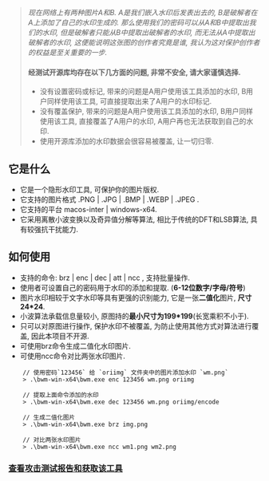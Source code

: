 > *现在网络上有两种图片A和B.  A是我们嵌入水印后发表出去的,  B是破解者在A上添加了自己的水印生成的. 那么使用我们的密码可以从A和B中提取出我们的水印, 但是破解者只能从B中提取出破解者的水印, 而无法从A中提取出破解者的水印, 这便能说明这张图的创作者究竟是谁, 我认为这对保护创作者的权益是至关重要的一步.*
>
> #### 经测试开源库均存在以下几方面的问题, 非常不安全, 请大家谨慎选择.
> - 没有设置密码或标记, 带来的问题是A用户使用该工具添加的水印, B用户同样使用该工具, 可直接提取出来了A用户的水印标记.
> - 没有覆盖保护, 带来的问题是A用户使用该工具添加的水印, B用户同样使用该工具, 直接覆盖了A用户的水印, A用户再也无法获取到自己的水印.
> - 使用开源库添加的水印数据会很容易被覆盖, 让一切归零.

## 它是什么
* 它是一个隐形水印工具, 可保护你的图片版权.
* 它支持的图片格式 .PNG | .JPG | .BMP | .WEBP | .JPEG .
* 它支持的平台 macos-inter | windows-x64.
* 它采用离散小波变换以及奇异值分解等算法, 相比于传统的DFT和LSB算法, 具有较强抗干扰能力.

## 如何使用
* 支持的命令: brz | enc | dec | att | ncc , 支持批量操作.
* 使用者可设置自己的密码用于水印的添加和提取. (**6-12位数字/字母/符号**)
* 图片水印相较于文字水印等具有更强的识别能力, 它是一张**二值化**图片, **尺寸24\*24**.
* 小波算法承载信息量较小, 原图持的**最小尺寸为199\*199**(长宽乘积不小于).
* 只可以对原图进行操作, 保护水印不被覆盖, 为防止使用其他方式对算法进行覆盖, 因此本项目不开源.
* 可使用brz命令生成二值化水印图片.
* 可使用ncc命令对比两张水印图片.
```
    // 使用密码`123456` 给 `oriimg` 文件夹中的图片添加水印 `wm.png`
    > .\bwm-win-x64\bwm.exe enc 123456 wm.png oriimg

    // 提取上面命令添加的水印
    > .\bwm-win-x64\bwm.exe dec 123456 wm.png oriimg/encode

    // 生成二值化图片
    > .\bwm-win-x64\bwm.exe brz img.png

    // 对比两张水印图片
    > .\bwm-win-x64\bwm.exe ncc wm1.png wm2.png
```

### [查看攻击测试报告和获取该工具](https://store.cocos.com/app/detail/5253)
